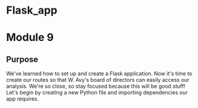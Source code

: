 # Flask_app

# Module 9

## Purpose
We've learned how to set up and create a Flask application. Now it's time to create our routes so that W. Avy's board of directors can easily access our analysis. We're so close, so stay focused because this will be good stuff! Let's begin by creating a new Python file and importing dependencies our app requires.

